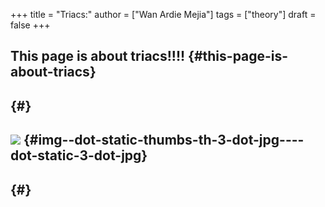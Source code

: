 +++
title = "Triacs:"
author = ["Wan Ardie Mejia"]
tags = ["theory"]
draft = false
+++

## This page is about triacs!!!! {#this-page-is-about-triacs}


##  {#}


## [![](/thumbs/th_3.jpg)](/3.jpg) {#img--dot-static-thumbs-th-3-dot-jpg----dot-static-3-dot-jpg}


##  {#}
